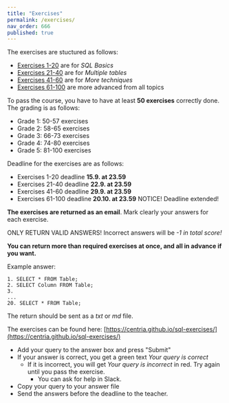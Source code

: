 ```yaml
---
title: "Exercises"
permalink: /exercises/
nav_order: 666
published: true
---
```


The exercises are stuctured as follows:

* [Exercises 1-20](https://centria.github.io/sql-exercises/#1) are for *SQL Basics*
* [Exercises 21-40](https://centria.github.io/sql-exercises/#21) are for *Multiple tables*
* [Exercises 41-60](https://centria.github.io/sql-exercises/#41) are for *More techniques*
* [Exercises 61-100](https://centria.github.io/sql-exercises/#61) are more advanced from all topics

To pass the course, you have to have at least **50 exercises** correctly done. The grading is as follows:

* Grade 1: 50-57 exercises
* Grade 2: 58-65 exercises
* Grade 3: 66-73 exercises
* Grade 4: 74-80 exercises
* Grade 5: 81-100 exercises

Deadline for the exercises are as follows:

* Exercises 1-20 deadline **15.9. at 23.59**
* Exercises 21-40 deadline **22.9. at 23.59**
* Exercises 41-60 deadline **29.9. at 23.59**
* Exercises 61-100 deadline **20.10. at 23.59** NOTICE! Deadline extended!

**The exercises are returned as an email**. Mark clearly your answers for each exercise.  

ONLY RETURN VALID ANSWERS! Incorrect answers will be *-1 in total score!*

**You can return more than required exercises at once, and all in advance if you want.**

Example answer:

```
1. SELECT * FROM Table;
2. SELECT Column FROM Table;
3. 
...
20. SELECT * FROM Table;
```

The return should be sent as a *txt* or *md* file.

The exercises can be found here: [https://centria.github.io/sql-exercises/](https://centria.github.io/sql-exercises/)

* Add your query to the answer box and press "Submit"
* If your answer is correct, you get a green text *Your query is correct*
  * If it is incorrect, you will get *Your query is incorrect* in red. Try again until you pass the exercise.
    * You can ask for help in Slack.
* Copy your query to your answer file
* Send the answers before the deadline to the teacher.
